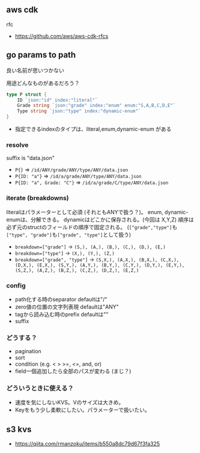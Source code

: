 ## aws cdk

rfc

- https://github.com/aws/aws-cdk-rfcs

## go params to path

良い名前が思いつかない

用途どんなものがあるだろう？

```go
type P struct {
    ID `json:"id" index:"literal"`
	Grade string `json:"grade" index:"enum" enum:"S,A,B,C,D,E"`
	Type string `json:"type" index:"dynamic-enum"`
}
```

- 指定できるindexのタイプは、literal,enum,dynamic-enum がある

### resolve

suffix is "data.json"

- `P{}` =>  `/id/ANY/grade/ANY/type/ANY/data.json`
- `P{ID: "a"}` => `/id/a/grade/ANY/type/ANY/data.json`
- `P{ID: "a", Grade: "C"}` => `/id/a/grade/C/type/ANY/data.json`

### iterate (breakdowns)

literalはパラメーターとして必須 (それともANYで扱う？)。
enum, dynamic-enumは、分解できる。
dynamicはどこかに保存される。(今回は X,Y,Z)
順序は必ず元のstructのフィールドの順序で固定される。 (`["grade","type"]`も`["type", "grade"]`も`["grade", "type"]`として扱う)

- `breakdown=["grade"]` -> `(S,), (A,), (B,), (C,), (D,), (E,)`
- `breakdown=["type"]` -> `(X,), (Y,), (Z,)`
- `breakdown=["grade", "type"]` -> `(S,X,), (A,X,), (B,X,), (C,X,), (D,X,), (E,X,), (S,Y,), (A,Y,), (B,Y,), (C,Y,), (D,Y,), (E,Y,), (S,Z,), (A,Z,), (B,Z,), (C,Z,), (D,Z,), (E,Z,)`

### config

- path化する時のseparator defaultは"/"
- zero値の位置の文字列表現 defaultは"ANY"
- tagから読み込む時のprefix defaultは""
- suffix

### どうする？

- pagination
- sort
- condition (e.g. < > >=, <=, and, or)
- field一個追加したら全部のパスが変わる (まじ？)

### どういうときに使える？

- 速度を気にしないKVS。Vのサイズは大きめ。
- Keyをもう少し柔軟にしたい。パラメーターで扱いたい。

## s3 kvs

- https://qiita.com/rmanzoku/items/b550a8dc79d67f3fa325
